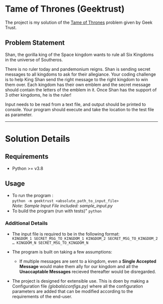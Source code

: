 # Tame of Thrones (Geektrust)

The project is my solution of the [Tame of Thrones](https://www.geektrust.in/coding-problem/backend/tame-of-thrones) problem given by Geek Trust.

## Problem Statement

Shan, the gorilla king of the Space kingdom wants to rule all Six Kingdoms in the universe of Southeros.

There is no ruler today and pandemonium reigns. Shan is sending secret messages to all kingdoms to ask for their allegiance. Your coding challenge is to help King Shan send the right message to the right kingdom to win them over. Each kingdom has their own emblem and the secret message should contain the letters of the emblem in it. Once Shan has the support of 3 other kingdoms, he is the ruler!

Input needs to be read from a text file, and output should be printed to console. Your program should execute and take the location to the test file as parameter.

---

# Solution Details

## Requirements

- Python >= v3.8

## Usage

- To run the program :  
  `python -m geektrust <absolute_path_to_input_file>`  
  _Note: Sample Input File included: sample_input.py_
- To build the program (run with tests)"
  `python`

### Additional Details

- The input file is required to be in the following format:  
  `KINGDOM_1 SECRET_MSG_TO_KINGDOM_1 KINGDOM_2 SECRET_MSG_TO_KINGDOM_2 … KINGDOM_N SECRET_MSG_TO_KINGDOM_N`

- The program is built on taking a few assumptions:
  - If multiple messages are sent to a kingdom, even a **Single Accepted Message** would make them ally for our kingdom and all the **Unaccaptable Messages** recieved thereafter would be disregarded.
- The project is designed for extensible use. This is doen by making a Configuration file _(globals\configs.py)_ where all the configuration parameters are added that can be modified according to the requirements of the end-user.
